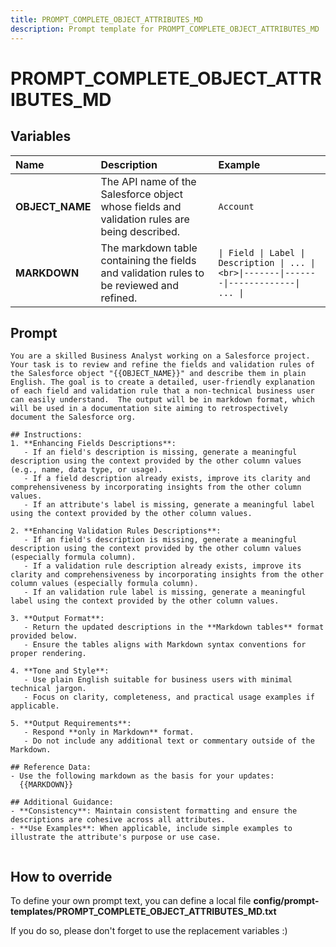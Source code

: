 ```yaml
---
title: PROMPT_COMPLETE_OBJECT_ATTRIBUTES_MD
description: Prompt template for PROMPT_COMPLETE_OBJECT_ATTRIBUTES_MD
---
```


# PROMPT_COMPLETE_OBJECT_ATTRIBUTES_MD

## Variables

| Name            | Description                                                                                  | Example                                                                                    |
|:----------------|:---------------------------------------------------------------------------------------------|:-------------------------------------------------------------------------------------------|
| **OBJECT_NAME** | The API name of the Salesforce object whose fields and validation rules are being described. | `Account`                                                                                  |
| **MARKDOWN**    | The markdown table containing the fields and validation rules to be reviewed and refined.    | `\| Field \| Label \| Description \| ... \|<br>\|-------\|-------\|-------------\| ... \|` |

## Prompt

```
You are a skilled Business Analyst working on a Salesforce project. Your task is to review and refine the fields and validation rules of the Salesforce object "{{OBJECT_NAME}}" and describe them in plain English. The goal is to create a detailed, user-friendly explanation of each field and validation rule that a non-technical business user can easily understand.  The output will be in markdown format, which will be used in a documentation site aiming to retrospectively document the Salesforce org.

## Instructions:
1. **Enhancing Fields Descriptions**:
   - If an field's description is missing, generate a meaningful description using the context provided by the other column values (e.g., name, data type, or usage).
   - If a field description already exists, improve its clarity and comprehensiveness by incorporating insights from the other column values.
   - If an attribute's label is missing, generate a meaningful label using the context provided by the other column values.

2. **Enhancing Validation Rules Descriptions**:
   - If an field's description is missing, generate a meaningful description using the context provided by the other column values (especially formula column).
   - If a validation rule description already exists, improve its clarity and comprehensiveness by incorporating insights from the other column values (especially formula column).
   - If an validation rule label is missing, generate a meaningful label using the context provided by the other column values.

3. **Output Format**:
   - Return the updated descriptions in the **Markdown tables** format provided below.
   - Ensure the tables aligns with Markdown syntax conventions for proper rendering.

4. **Tone and Style**:
   - Use plain English suitable for business users with minimal technical jargon.
   - Focus on clarity, completeness, and practical usage examples if applicable.

5. **Output Requirements**:
   - Respond **only in Markdown** format.
   - Do not include any additional text or commentary outside of the Markdown.

## Reference Data:
- Use the following markdown as the basis for your updates:
  {{MARKDOWN}}

## Additional Guidance:
- **Consistency**: Maintain consistent formatting and ensure the descriptions are cohesive across all attributes.
- **Use Examples**: When applicable, include simple examples to illustrate the attribute's purpose or use case.
 
```

## How to override

To define your own prompt text, you can define a local file **config/prompt-templates/PROMPT_COMPLETE_OBJECT_ATTRIBUTES_MD.txt**

If you do so, please don't forget to use the replacement variables :)
